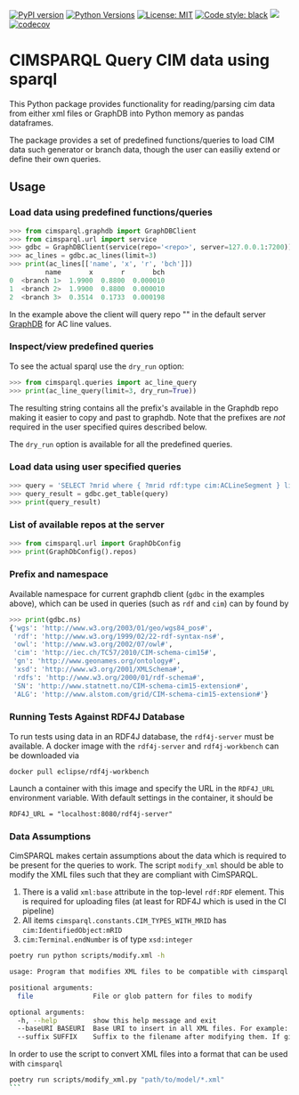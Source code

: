 [![PyPI version](https://img.shields.io/pypi/v/cimsparql)](https://pypi.org/project/cimsparql/)
[![Python Versions](https://img.shields.io/pypi/pyversions/cimsparql)](https://pypi.org/project/cimsparql/)
[![License: MIT](https://img.shields.io/badge/License-MIT-yellow.svg)](https://opensource.org/licenses/MIT)
[![Code style: black](https://img.shields.io/badge/code%20style-black-000000.svg)](https://github.com/psf/black)
[![](https://github.com/statnett/data_cache/workflows/Tests/badge.svg)](https://github.com/statnett/cimsparql/actions?query=workflow%3ATests)
[![codecov](https://codecov.io/gh/statnett/cimsparql/branch/master/graph/badge.svg)](https://codecov.io/gh/statnett/cimsparql)

# CIMSPARQL Query CIM data using sparql

This Python package provides functionality for reading/parsing cim data from
either xml files or GraphDB into Python memory as pandas dataframes.

The package provides a set of predefined functions/queries to load CIM data
such generator or branch data, though the user can easiliy extend or define
their own queries.

## Usage

### Load data using predefined functions/queries

```python
>>> from cimsparql.graphdb import GraphDBClient
>>> from cimsparql.url import service
>>> gdbc = GraphDBClient(service(repo='<repo>', server=127.0.0.1:7200))
>>> ac_lines = gdbc.ac_lines(limit=3)
>>> print(ac_lines[['name', 'x', 'r', 'bch']])
         name       x       r       bch
0  <branch 1>  1.9900  0.8800  0.000010
1  <branch 2>  1.9900  0.8800  0.000010
2  <branch 3>  0.3514  0.1733  0.000198
```

In the example above the client will query repo "<repo>" in the default server
[GraphDB](https://graphdb.ontotext.com) for AC line values.

### Inspect/view predefined queries

To see the actual sparql use the `dry_run` option:

```python
>>> from cimsparql.queries import ac_line_query
>>> print(ac_line_query(limit=3, dry_run=True))
```

The resulting string contains all the prefix's available in the Graphdb repo
making it easier to copy and past to graphdb. Note that the prefixes are *not*
required in the user specified quires described below.

The `dry_run` option is available for all the predefined queries.

### Load data using user specified queries

```python
>>> query = 'SELECT ?mrid where { ?mrid rdf:type cim:ACLineSegment } limit 2'
>>> query_result = gdbc.get_table(query)
>>> print(query_result)
```

### List of available repos at the server

```python
>>> from cimsparql.url import GraphDbConfig
>>> print(GraphDbConfig().repos)
```

### Prefix and namespace

Available namespace for current graphdb client (`gdbc` in the examples above),
which can be used in queries (such as `rdf` and `cim`) can by found by

```python
>>> print(gdbc.ns)
{'wgs': 'http://www.w3.org/2003/01/geo/wgs84_pos#',
 'rdf': 'http://www.w3.org/1999/02/22-rdf-syntax-ns#',
 'owl': 'http://www.w3.org/2002/07/owl#',
 'cim': 'http://iec.ch/TC57/2010/CIM-schema-cim15#',
 'gn': 'http://www.geonames.org/ontology#',
 'xsd': 'http://www.w3.org/2001/XMLSchema#',
 'rdfs': 'http://www.w3.org/2000/01/rdf-schema#',
 'SN': 'http://www.statnett.no/CIM-schema-cim15-extension#',
 'ALG': 'http://www.alstom.com/grid/CIM-schema-cim15-extension#'}
```

### Running Tests Against RDF4J Database

To run tests using data in an RDF4J database, the `rdf4j-server` must be available. A docker image with the `rdf4j-server` and `rdf4j-workbench` can be downloaded via

```
docker pull eclipse/rdf4j-workbench
```

Launch a container with this image and specify the URL in the `RDF4J_URL` environment variable. With default settings in the container, it should be

```
RDF4J_URL = "localhost:8080/rdf4j-server"
```


### Data Assumptions

CimSPARQL makes certain assumptions about the data which is required to be present for the queries to work. The script `modify_xml` should be able to modify
the XML files such that they are compliant with CimSPARQL.

1. There is a valid `xml:base` attribute in the top-level `rdf:RDF` element. This is required for uploading files (at least for RDF4J which is used in the CI pipeline)
2. All items `cimsparql.constants.CIM_TYPES_WITH_MRID` has `cim:IdentifiedObject:mRID`
3. `cim:Terminal.endNumber` is of type `xsd:integer`

```bash
poetry run python scripts/modify.xml -h

usage: Program that modifies XML files to be compatible with cimsparql [-h] [--baseURI BASEURI] [--suffix SUFFIX] file

positional arguments:
  file               File or glob pattern for files to modify

optional arguments:
  -h, --help         show this help message and exit
  --baseURI BASEURI  Base URI to insert in all XML files. For example: http://iec.ch/TC57/2013/CIM-schema-cim16
  --suffix SUFFIX    Suffix to the filename after modifying them. If given as an empty string the original files will be overwritten. Default 'mod'
```

In order to use the script to convert XML files into a format that can be used with `cimsparql`

```` bash
poetry run scripts/modify_xml.py "path/to/model/*.xml"
```
